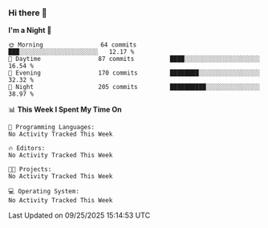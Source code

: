 ### Hi there 👋

<!--
**ALiersEL/ALiersEL** is a ✨ _special_ ✨ repository because its `README.md` (this file) appears on your GitHub profile.

Here are some ideas to get you started:

- 🔭 I’m currently working on ...
- 🌱 I’m currently learning ...
- 👯 I’m looking to collaborate on ...
- 🤔 I’m looking for help with ...
- 💬 Ask me about ...
- 📫 How to reach me: ...
- 😄 Pronouns: ...
- ⚡ Fun fact: ...
-->

<!--START_SECTION:waka-->
**I'm a Night 🦉** 

```text
🌞 Morning                64 commits          ███░░░░░░░░░░░░░░░░░░░░░░   12.17 % 
🌆 Daytime                87 commits          ████░░░░░░░░░░░░░░░░░░░░░   16.54 % 
🌃 Evening                170 commits         ████████░░░░░░░░░░░░░░░░░   32.32 % 
🌙 Night                  205 commits         ██████████░░░░░░░░░░░░░░░   38.97 % 
```


📊 **This Week I Spent My Time On** 

```text
💬 Programming Languages: 
No Activity Tracked This Week

🔥 Editors: 
No Activity Tracked This Week

🐱‍💻 Projects: 
No Activity Tracked This Week

💻 Operating System: 
No Activity Tracked This Week
```


 Last Updated on 09/25/2025 15:14:53 UTC
<!--END_SECTION:waka-->
